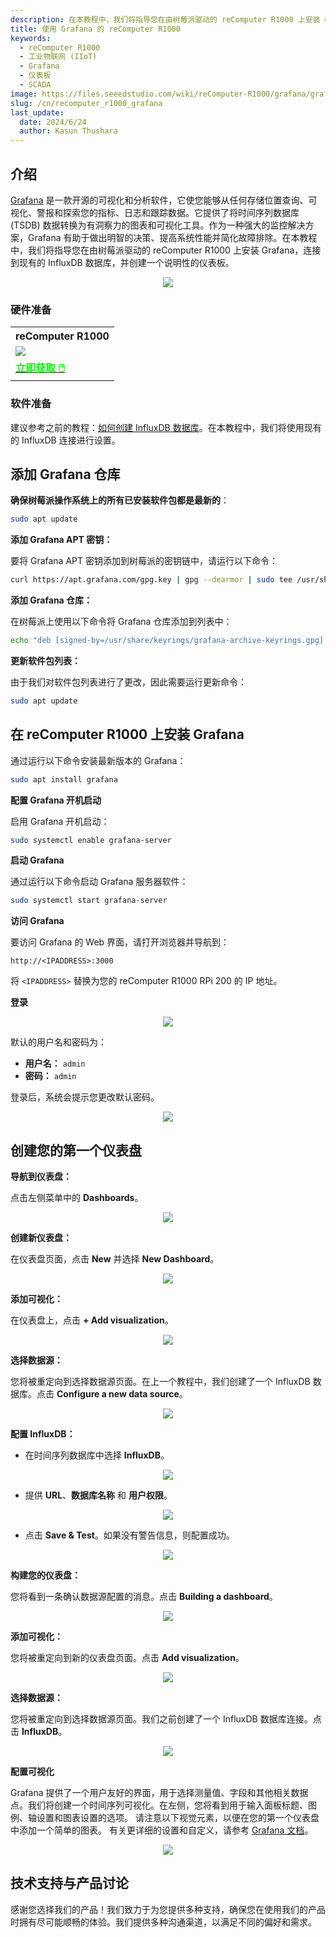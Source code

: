 ```yaml
---
description: 在本教程中，我们将指导您在由树莓派驱动的 reComputer R1000 上安装 Grafana。我们还将向您展示如何将 Grafana 连接到现有的 InfluxDB 数据库，并创建一个详细的、具有说明性的仪表板。
title: 使用 Grafana 的 reComputer R1000
keywords:
  - reComputer R1000
  - 工业物联网 (IIoT)
  - Grafana
  - 仪表板
  - SCADA
image: https://files.seeedstudio.com/wiki/reComputer-R1000/grafana/grafana2.gif
slug: /cn/recomputer_r1000_grafana
last_update:
  date: 2024/6/24
  author: Kasun Thushara
---
```

## 介绍

[Grafana](https://grafana.com/oss/grafana/) 是一款开源的可视化和分析软件，它使您能够从任何存储位置查询、可视化、警报和探索您的指标、日志和跟踪数据。它提供了将时间序列数据库 (TSDB) 数据转换为有洞察力的图表和可视化工具。作为一种强大的监控解决方案，Grafana 有助于做出明智的决策、提高系统性能并简化故障排除。在本教程中，我们将指导您在由树莓派驱动的 reComputer R1000 上安装 Grafana，连接到现有的 InfluxDB 数据库，并创建一个说明性的仪表板。

<center><img width={600} src="https://files.seeedstudio.com/wiki/reComputer-R1000/grafana/grafana2.gif" /></center>

### 硬件准备

<div class="table-center">
	<table class="table-nobg">
    <tr class="table-trnobg">
      <th class="table-trnobg">reComputer R1000</th>
		</tr>
    <tr class="table-trnobg"></tr>
		<tr class="table-trnobg">
			<td class="table-trnobg"><div style={{textAlign:'center'}}><img src="https://files.seeedstudio.com/wiki/reComputer-R1000/recomputer_r_images/01.png" style={{width:300, height:'auto'}}/></div></td>
		</tr>
    <tr class="table-trnobg"></tr>
		<tr class="table-trnobg">
			<td class="table-trnobg"><div class="get_one_now_container" style={{textAlign: 'center'}}><a class="get_one_now_item" href="https://www.seeedstudio.com/reComputer-R1025-10-p-5895.html" target="_blank" rel="noopener noreferrer">
              <strong><span><font color={'FFFFFF'} size={"4"}> 立即获取 🖱️</font></span></strong>
          </a></div></td>
        </tr>
    </table>
    </div>

### 软件准备

建议参考之前的教程：[如何创建 InfluxDB 数据库](https://wiki.seeedstudio.com/cn/recomputer_r1000_node_red_influxdb/)。在本教程中，我们将使用现有的 InfluxDB 连接进行设置。

## 添加 Grafana 仓库

**确保树莓派操作系统上的所有已安装软件包都是最新的**：

```bash
sudo apt update
```

**添加 Grafana APT 密钥：**

要将 Grafana APT 密钥添加到树莓派的密钥链中，请运行以下命令：

```bash
curl https://apt.grafana.com/gpg.key | gpg --dearmor | sudo tee /usr/share/keyrings/grafana-archive-keyrings.gpg >/dev/null
```

**添加 Grafana 仓库：**

在树莓派上使用以下命令将 Grafana 仓库添加到列表中：

```bash
echo "deb [signed-by=/usr/share/keyrings/grafana-archive-keyrings.gpg] https://apt.grafana.com stable main" | sudo tee /etc/apt/sources.list.d/grafana.list
```

**更新软件包列表：**

由于我们对软件包列表进行了更改，因此需要运行更新命令：

```bash
sudo apt update
```

## 在 reComputer R1000 上安装 Grafana

通过运行以下命令安装最新版本的 Grafana：

```bash
sudo apt install grafana
```

**配置 Grafana 开机启动**

启用 Grafana 开机启动：

```bash
sudo systemctl enable grafana-server
```

**启动 Grafana**

通过运行以下命令启动 Grafana 服务器软件：

```bash
sudo systemctl start grafana-server
```

**访问 Grafana**

要访问 Grafana 的 Web 界面，请打开浏览器并导航到：

```
http://<IPADDRESS>:3000
```

将 `<IPADDRESS>` 替换为您的 reComputer R1000 RPi 200 的 IP 地址。

**登录**

<center><img width={600} src="https://files.seeedstudio.com/wiki/reComputer-R1000/grafana/login.PNG" /></center>

默认的用户名和密码为：

- **用户名：** `admin`
- **密码：** `admin`

登录后，系统会提示您更改默认密码。

<center><img width={600} src="https://files.seeedstudio.com/wiki/reComputer-R1000/grafana/updatepsw.PNG" /></center>

## 创建您的第一个仪表盘

**导航到仪表盘：**
   
点击左侧菜单中的 **Dashboards**。

<center><img width={600} src="https://files.seeedstudio.com/wiki/reComputer-R1000/grafana/dashboard1.PNG" /></center>

**创建新仪表盘：**
   
在仪表盘页面，点击 **New** 并选择 **New Dashboard**。

<center><img width={600} src="https://files.seeedstudio.com/wiki/reComputer-R1000/grafana/dashboard2.PNG" /></center>

**添加可视化：**
   
在仪表盘上，点击 **+ Add visualization**。

<center><img width={600} src="https://files.seeedstudio.com/wiki/reComputer-R1000/grafana/dashboard3.PNG" /></center>

**选择数据源：**
   
您将被重定向到选择数据源页面。在上一个教程中，我们创建了一个 InfluxDB 数据库。点击 **Configure a new data source**。

<center><img width={600} src="https://files.seeedstudio.com/wiki/reComputer-R1000/grafana/configuresource.PNG" /></center>

**配置 InfluxDB：**
   
   - 在时间序列数据库中选择 **InfluxDB**。
<center><img width={600} src="https://files.seeedstudio.com/wiki/reComputer-R1000/grafana/addsource.PNG" /></center>

   - 提供 **URL**、**数据库名称** 和 **用户权限**。
  
<center><img width={600} src="https://files.seeedstudio.com/wiki/reComputer-R1000/grafana/configuresource2.PNG" /></center>

   - 点击 **Save & Test**。如果没有警告信息，则配置成功。

<center><img width={600} src="https://files.seeedstudio.com/wiki/reComputer-R1000/grafana/saveandtest.PNG" /></center>

**构建您的仪表盘：**
   
您将看到一条确认数据源配置的消息。点击 **Building a dashboard**。

<center><img width={600} src="https://files.seeedstudio.com/wiki/reComputer-R1000/grafana/saveandtest2.png" /></center>

**添加可视化：**
   
您将被重定向到新的仪表盘页面。点击 **Add visualization**。

<center><img width={600} src="https://files.seeedstudio.com/wiki/reComputer-R1000/grafana/dashboard3.PNG" /></center>

**选择数据源：**
   
您将被重定向到选择数据源页面。我们之前创建了一个 InfluxDB 数据库连接。点击 **InfluxDB**。

<center><img width={600} src="https://files.seeedstudio.com/wiki/reComputer-R1000/grafana/datasource.PNG" /></center>

**配置可视化**

Grafana 提供了一个用户友好的界面，用于选择测量值、字段和其他相关数据点。我们将创建一个时间序列可视化。在左侧，您将看到用于输入面板标题、图例、轴设置和图表设置的选项。
请注意以下视觉元素，以便在您的第一个仪表盘中添加一个简单的图表。
有关更详细的设置和自定义，请参考 [Grafana 文档](https://grafana.com/docs/grafana/latest/panels-visualizations/visualizations/)。

<center><img width={600} src="https://files.seeedstudio.com/wiki/reComputer-R1000/grafana/grafana.gif" /></center>

## 技术支持与产品讨论

感谢您选择我们的产品！我们致力于为您提供多种支持，确保您在使用我们的产品时拥有尽可能顺畅的体验。我们提供多种沟通渠道，以满足不同的偏好和需求。

<div class="button_tech_support_container">
<a href="https://forum.seeedstudio.com/" class="button_forum"></a> 
<a href="https://www.seeedstudio.com/contacts" class="button_email"></a>
</div>

<div class="button_tech_support_container">
<a href="https://discord.gg/eWkprNDMU7" class="button_discord"></a> 
<a href="https://github.com/Seeed-Studio/wiki-documents/discussions/69" class="button_discussion"></a>
</div>